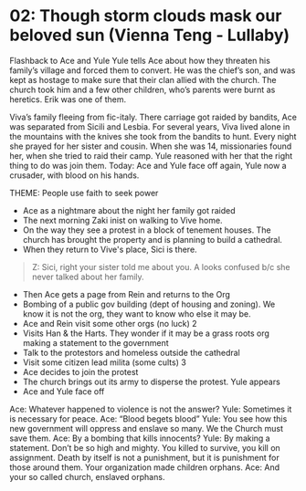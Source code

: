 # 02: Though storm clouds mask our beloved sun (Vienna Teng - Lullaby)

Flashback to Ace and Yule
Yule tells Ace about how they threaten his family’s village and forced them to convert.
He was the chief’s son, and was kept as hostage to make sure that their clan allied with the church.
The church took him and a few other children, who’s parents were burnt as heretics. Erik was one of them.

Viva’s family fleeing from fic-italy. There carriage got raided by bandits, Ace was separated from Sicili and Lesbia. For several years, Viva lived alone in the mountains with the knives she took from the bandits to hunt. Every night she prayed for her sister and cousin. When she was 14, missionaries found her, when she tried to raid their camp. Yule reasoned with her that the right thing to do was join them. Today: Ace and Yule face off again, Yule now a crusader, with blood on his hands.

THEME: People use faith to seek power

- Ace as a nightmare about the night her family got raided
- The next morning Zaki inist on walking to Vive home.
- On the way they see a protest in a block of tenement houses. The church has brought the property and is planning to build a cathedral.
- When they return to Vive's place, Sici is there.
> Z: Sici, right your sister told me about you.
  A looks confused b/c she never talked about her family.

- Then Ace gets a page from Rein and returns to the Org
- Bombing of a public gov building (dept of housing and zoning). We know it is not the org, they want to know who else it may be.
- Ace and Rein visit some other orgs (no luck) 2
- Visits Han & the Harts. They wonder if it may be a grass roots org making a statement to the government
- Talk to the protestors and homeless outside the cathedral
- Visit some citizen lead milita (some cults) 3
- Ace decides to join the protest
- The church brings out its army to disperse the protest. Yule appears
- Ace and Yule face off

Ace: Whatever happened to violence is not the answer?
Yule: Sometimes it is necessary for peace.
Ace: “Blood begets blood”
Yule: You see how this new government will oppress and enslave so many. We the Church must save them.
Ace: By a bombing that kills innocents?
Yule: By making a statement. Don’t be so high and mighty. You killed to survive, you kill on assignment.
Death by itself is not a punishment, but it is punishment for those around them. Your organization made children orphans.
Ace: And your so called church, enslaved orphans.

